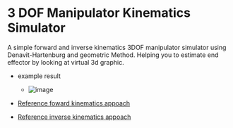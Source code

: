 # 3 DOF Manipulator Kinematics Simulator
A simple forward and inverse kinematics 3DOF manipulator simulator using Denavit-Hartenburg and geometric Method.
Helping you to estimate end effector by looking at virtual 3d graphic.
- example result
  - ![image](https://user-images.githubusercontent.com/56642026/74030122-db5c9080-49e0-11ea-9351-fbcac3835e19.png)

- [Reference foward kinematics appoach](https://www.slideshare.net/HiteshMohapatra/denavit-hartenberg-algorithm)
- [Reference inverse kinematics appoach](http://www.sml.ee.upatras.gr/UploadedFiles/InverseKinematics.pdf)

